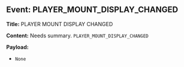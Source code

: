 ## Event: PLAYER_MOUNT_DISPLAY_CHANGED

**Title:** PLAYER MOUNT DISPLAY CHANGED

**Content:**
Needs summary.
`PLAYER_MOUNT_DISPLAY_CHANGED`

**Payload:**
- `None`